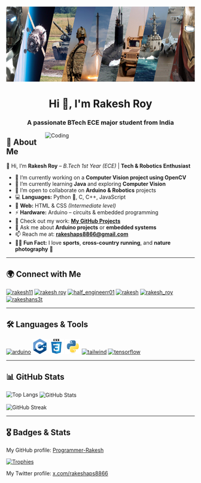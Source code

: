 <p align="center">
  <img src="https://github.com/Programmer-Rakesh/Programmer-Rakesh/blob/main/2w.png" width="800" height="200">
</p>

<h1 align="center">Hi 👋, I'm Rakesh Roy</h1>
<h3 align="center">A passionate BTech ECE major student from India</h3>

<img align="right" alt="Coding" width="400" src="https://mir-s3-cdn-cf.behance.net/project_modules/hd/06f21a161921919.63cd7887d0a70.gif">

## 🚀 About Me

👋 Hi, I’m **Rakesh Roy** – *B.Tech 1st Year (ECE)* | **Tech & Robotics Enthusiast**

- 🔭 I’m currently working on a **Computer Vision project using OpenCV**
- 🌱 I’m currently learning **Java** and exploring **Computer Vision**
- 👯 I’m open to collaborate on **Arduino & Robotics** projects
- 💻 **Languages:** Python 🐍, C, C++, JavaScript  
- 🎨 **Web:** HTML & CSS *(Intermediate level)*
- ⚡ **Hardware:** Arduino – circuits & embedded programming
- 📂 Check out my work: [**My GitHub Projects**](https://github.com/Programmer-Rakesh/My_Projects)
- 💬 Ask me about **Arduino projects** or **embedded systems**
- 📫 Reach me at: **rakeshaps8866@gmail.com**
- 🏃‍♂️ **Fun Fact:** I love **sports**, **cross-country running**, and **nature photography** 📸


---

## 🌍 Connect with Me  
<p align="left">
<a href="https://twitter.com/rakesh11" target="blank"><img align="center" src="https://raw.githubusercontent.com/rahuldkjain/github-profile-readme-generator/master/src/images/icons/Social/twitter.svg" alt="rakesh11" height="30" width="40" /></a>
<a href="https://linkedin.com/in/rakesh roy" target="blank"><img align="center" src="https://raw.githubusercontent.com/rahuldkjain/github-profile-readme-generator/master/src/images/icons/Social/linked-in-alt.svg" alt="rakesh roy" height="30" width="40" /></a>
<a href="https://instagram.com/half_engineerr01" target="blank"><img align="center" src="https://raw.githubusercontent.com/rahuldkjain/github-profile-readme-generator/master/src/images/icons/Social/instagram.svg" alt="half_engineerr01" height="30" width="40" /></a>
<a href="https://www.hackerrank.com/rakesh" target="blank"><img align="center" src="https://raw.githubusercontent.com/rahuldkjain/github-profile-readme-generator/master/src/images/icons/Social/hackerrank.svg" alt="rakesh" height="30" width="40" /></a>
<a href="https://www.leetcode.com/rakesh_roy" target="blank"><img align="center" src="https://raw.githubusercontent.com/rahuldkjain/github-profile-readme-generator/master/src/images/icons/Social/leet-code.svg" alt="rakesh_roy" height="30" width="40" /></a>
<a href="https://auth.geeksforgeeks.org/user/rakeshans3t" target="blank"><img align="center" src="https://raw.githubusercontent.com/rahuldkjain/github-profile-readme-generator/master/src/images/icons/Social/geeks-for-geeks.svg" alt="rakeshans3t" height="30" width="40" /></a>
</p>

---

## 🛠️ Languages & Tools  
<p align="left">  
  <a href="https://www.arduino.cc/" target="_blank"><img src="https://cdn.worldvectorlogo.com/logos/arduino-1.svg" alt="arduino" width="40" height="40"/></a> 
  <a href="https://www.w3schools.com/cpp/" target="_blank"><img src="https://raw.githubusercontent.com/devicons/devicon/master/icons/cplusplus/cplusplus-original.svg" alt="cplusplus" width="40" height="40"/></a> 
  <a href="https://www.w3schools.com/css/" target="_blank"><img src="https://raw.githubusercontent.com/devicons/devicon/master/icons/css3/css3-original-wordmark.svg" alt="css3" width="40" height="40"/></a>  
  <a href="https://www.python.org" target="_blank"><img src="https://raw.githubusercontent.com/devicons/devicon/master/icons/python/python-original.svg" alt="python" width="40" height="40"/></a>  
  <a href="https://tailwindcss.com/" target="_blank"><img src="https://www.vectorlogo.zone/logos/tailwindcss/tailwindcss-icon.svg" alt="tailwind" width="40" height="40"/></a>  
  <a href="https://www.tensorflow.org" target="_blank"><img src="https://www.vectorlogo.zone/logos/tensorflow/tensorflow-icon.svg" alt="tensorflow" width="40" height="40"/></a>  
</p>

---

## 📊 GitHub Stats  

<!-- Top Languages -->
<p><img align="left" src="https://github-readme-stats.vercel.app/api/top-langs/?username=programmer-rakesh&layout=compact&theme=tokyonight" alt="Top Langs" /></p>

<!-- GitHub Stats -->
<p>&nbsp;<img align="center" src="https://github-readme-stats.vercel.app/api?username=programmer-rakesh&show_icons=true&locale=en&theme=radical" alt="GitHub Stats" /></p>

<!-- Streak Stats -->
<p><img align="center" src="https://github-readme-streak-stats.herokuapp.com/?user=programmer-rakesh&theme=onedark" alt="GitHub Streak" /></p>

---

## 🎖️ Badges & Stats  

<p align="left">
  My GitHub profile: 
  <a href="https://github.com/Programmer-Rakesh" target="_blank">Programmer-Rakesh</a>
</p>

<!-- GitHub Trophy -->
<p align="left"> 
  <a href="https://github.com/ryo-ma/github-profile-trophy">
    <img src="https://github-profile-trophy.vercel.app/?username=programmer-rakesh&theme=gruvbox&row=1&column=6" alt="Trophies" />
  </a> 
</p>

<!-- Twitter -->
<p align="left">
  My Twitter profile: 
  <a href="https://x.com/rakeshaps8866" target="_blank">x.com/rakeshaps8866</a>
</p>
